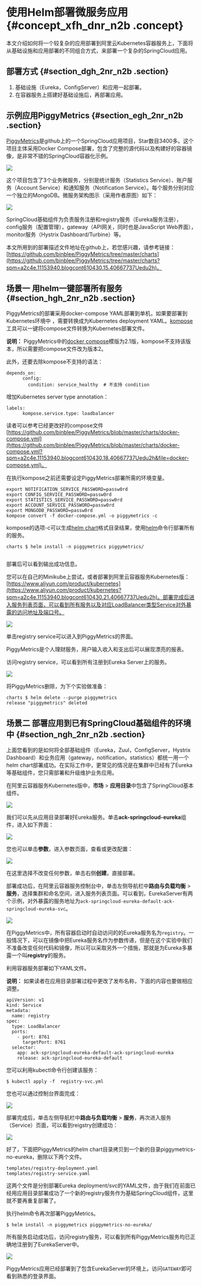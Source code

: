 # 使用Helm部署微服务应用 {#concept_xfh_dnr_n2b .concept}

本文介绍如何将一个较复杂的应用部署到阿里云Kubernetes容器服务上，下面将从基础设施和应用部署的不同组合方式，来部署一个复杂的SpringCloud应用。

## 部署方式 {#section_dgh_2nr_n2b .section}

1.  基础设施（Eureka，ConfigServer）和应用一起部署。
2.  在容器服务上搭建好基础设施后，再部署应用。

## 示例应用PiggyMetrics {#section_egh_2nr_n2b .section}

[PiggyMetrics](https://github.com/sqshq/PiggyMetrics?spm=a2c4e.11153940.blogcont610430.14.40667737Uedu2h)是github上的一个SpringCloud应用项目，Star数目3400多。这个项目主体采用Docker Compose部署，包含了完整的源代码以及构建好的容器镜像，是非常不错的SpringCloud容器化示例。

![](http://static-aliyun-doc.oss-cn-hangzhou.aliyuncs.com/assets/img/16138/15607519767362_zh-CN.png)

这个项目包含了3个业务微服务，分别是统计服务（Statistics Service）、账户服务（Account Service）和通知服务（Notification Service）。每个服务分别对应一个独立的MongoDB。微服务架构图示（采用作者原图）如下：

![](http://static-aliyun-doc.oss-cn-hangzhou.aliyuncs.com/assets/img/16138/15607519767363_zh-CN.png)

SpringCloud基础组件为负责服务注册和registry服务（Eureka服务注册），config服务（配置管理），gateway（API网关，同时也是JavaScript Web界面），monitor服务（Hystrix Dashboard/Turbine）等。

本文所用到的部署描述文件地址在github上，若您感兴趣，请参考链接： [https://github.com/binblee/PiggyMetrics/tree/master/charts](https://github.com/binblee/PiggyMetrics/tree/master/charts?spm=a2c4e.11153940.blogcont610430.15.40667737Uedu2h)。

## 场景一 用helm一键部署所有服务 {#section_hgh_2nr_n2b .section}

PiggyMetrics的部署采用docker-compose YAML部署到单机，如果要部署到Kubernetes环境中 ，需要转换成为Kubernetes deployment YAML。[kompose](https://github.com/kubernetes/kompose)工具可以一键将compose文件转换为Kubernetes部署文件。

**说明：** PiggyMetrics中的[docker compose](https://github.com/sqshq/PiggyMetrics/blob/master/docker-compose.yml?spm=a2c4e.11153940.blogcont610430.17.40667737Uedu2h&file=docker-compose.yml)模版为2.1版，kompose不支持该版本，所以需要把compose文件改为版本2。

此外，还要去除kompose不支持的语法：

```
depends_on:
      config:
        condition: service_healthy  # 不支持 condition
```

增加Kubernetes server type annotation：

```
labels: 
      kompose.service.type: loadbalancer
```

读者可以参考已经更改好的compose文件 [https://github.com/binblee/PiggyMetrics/blob/master/charts/docker-compose.yml](https://github.com/binblee/PiggyMetrics/blob/master/charts/docker-compose.yml?spm=a2c4e.11153940.blogcont610430.18.40667737Uedu2h&file=docker-compose.yml)。

在执行kompose之前还需要设定PiggyMetrics部署所需的环境变量。

```
export NOTIFICATION_SERVICE_PASSWORD=passw0rd
export CONFIG_SERVICE_PASSWORD=passw0rd
export STATISTICS_SERVICE_PASSWORD=passw0rd
export ACCOUNT_SERVICE_PASSWORD=passw0rd
export MONGODB_PASSWORD=passw0rd
kompose convert -f docker-compose.yml -o piggymetrics -c
```

kompose的选项-c可以生成[helm chart](https://docs.helm.sh/chart_template_guide?spm=a2c4e.11153940.blogcont610430.19.40667737Uedu2h)格式目录结果，使用[helm](https://helm.sh/?spm=a2c4e.11153940.blogcont610430.20.40667737Uedu2h)命令行部署所有的服务。

```
charts $ helm install -n piggymetrics piggymetrics/
			
```

部署后可以看到输出成功信息。

您可以在自己的Minikube上尝试，或者部署到阿里云容器服务Kubernetes版：[https://www.aliyun.com/product/kubernetes](https://www.aliyun.com/product/kubernetes?spm=a2c4e.11153940.blogcont610430.21.40667737Uedu2h)。部署完成后进入服务列表页面，可以看到所有服务以及对应LoadBalancer类型Service对外暴露的访问地址及端口号。

![](http://static-aliyun-doc.oss-cn-hangzhou.aliyuncs.com/assets/img/16138/15607519777369_zh-CN.png)

单击registry service可以进入到PiggyMetrics的界面。

PiggyMetrics是个人理财服务，用户输入收入和支出后可以展现漂亮的报表。

访问registry service，可以看到所有注册到Eureka Server上的服务。

![](http://static-aliyun-doc.oss-cn-hangzhou.aliyuncs.com/assets/img/16138/15607519777371_zh-CN.png)

将PiggyMetrics删除，为下个实验做准备：

```
charts $ helm delete --purge piggymetrics
release "piggymetrics" deleted
```

## 场景二 部署应用到已有SpringCloud基础组件的环境中 {#section_ngh_2nr_n2b .section}

上面您看到的是如何将全部基础组件（Eureka，Zuul，ConfigServer，Hystrix Dashboard）和业务应用（gateway，notification，statistics）都统一用一个helm chart部署成功。在实际工作中，更常见的情况是在集群中已经有了Eureka等基础组件，您只需部署和升级维护业务应用。

在阿里云容器服务Kubernetes版中，**市场** \> **应用目录**中包含了SpringCloud基本组件。

![](http://static-aliyun-doc.oss-cn-hangzhou.aliyuncs.com/assets/img/16138/15607519787390_zh-CN.png)

我们可以先从应用目录部署好Eureka服务。单击**ack-springcloud-eureka**组件，进入如下界面：

![](http://static-aliyun-doc.oss-cn-hangzhou.aliyuncs.com/assets/img/16138/15607519787391_zh-CN.png)

您也可以单击**参数**，进入参数页面，查看或更改配置：

![](http://static-aliyun-doc.oss-cn-hangzhou.aliyuncs.com/assets/img/16138/15607519787392_zh-CN.png)

在这里选择不改变任何参数，单击右侧**创建**，直接部署。

部署成功后，在阿里云容器服务控制台中，单击左侧导航栏中**路由与负载均衡** \> **服务**，选择集群和命名空间，进入服务列表页面。可以看到，EurekaServer有两个示例，对外暴露的服务地址为`ack-springcloud-eureka-default-ack-springcloud-eureka-svc`。

![](http://static-aliyun-doc.oss-cn-hangzhou.aliyuncs.com/assets/img/16138/15607519787393_zh-CN.png)

在PiggyMetrics中，所有容器启动时自动访问的的Eureka服务名为`registry`。一般情况下，可以在镜像中把Eureka服务名作为参数传递，但是在这个实验中我们不准备改变任何代码和镜像，所以可以采取另外一个措施，那就是为Eureka多暴露一个叫**registry**的服务。

利用容器服务部署如下YAML文件。

**说明：** 如果读者在应用目录部署过程中更改了发布名称，下面的内容也要做相应调整。

```
apiVersion: v1
kind: Service
metadata:
  name: registry
spec:
  type: LoadBalancer
  ports:
    - port: 8761
      targetPort: 8761
  selector:
    app: ack-springcloud-eureka-default-ack-springcloud-eureka
    release: ack-springcloud-eureka-default
```

您可以利用kubectl命令行创建该服务：

```
$ kubectl apply -f  registry-svc.yml
```

您也可以通过控制台界面完成：

![](http://static-aliyun-doc.oss-cn-hangzhou.aliyuncs.com/assets/img/16138/15607519797394_zh-CN.png)

部署完成后，单击左侧导航栏中**路由与负载均衡** \> **服务**，再次进入服务（Service）页面，可以看到reigstry创建成功：

![](http://static-aliyun-doc.oss-cn-hangzhou.aliyuncs.com/assets/img/16138/15607519797395_zh-CN.png)

好了，下面把PiggyMetrics的helm chart目录拷贝到一个新的目录piggymetrics-no-eureka，删除以下两个文件。

```
templates/registry-deployment.yaml
templates/registry-service.yaml
```

这两个文件是分别部署Eureka deployment/svc的YAML文件，由于我们在前面已经用应用目录部署成功了一个新的registry服务作为基础SpringCloud组件，这里就不要再重复部署了。

执行helm命令再次部署PiggyMetrics。

```
$ helm install -n piggymetrics piggymetrics-no-eureka/
```

所有服务启动成功后，访问registry服务，可以看到所有PiggyMetrics服务均已正确地注册到了EurekaServer中。

![](http://static-aliyun-doc.oss-cn-hangzhou.aliyuncs.com/assets/img/16138/15607519797397_zh-CN.png)

PiggyMetrics应用已经部署到了包含EurekaServer的环境上。访问`GATEWAY`即可看到熟悉的登录界面。


